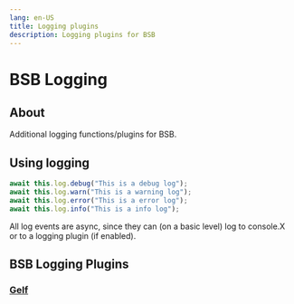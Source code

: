```yaml
---
lang: en-US
title: Logging plugins
description: Logging plugins for BSB
---
```


# BSB Logging  

## About  

Additional logging functions/plugins for BSB.  

## Using logging

```ts
await this.log.debug("This is a debug log");
await this.log.warn("This is a warning log");
await this.log.error("This is a error log");
await this.log.info("This is a info log");
```

All log events are async, since they can (on a basic level) log to console.X or to a logging plugin (if enabled).  

## BSB Logging Plugins

### [Gelf](/Logging/Gelf)
